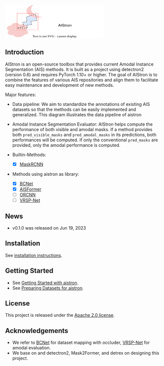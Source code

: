 <img src="./assets/aistron_logo.svg" width = "320" height = "110" alt="logo" />

## Introduction

AIStron is an open-source toolbox that provides current Amodal Instance Segmentation (AIS) methods. It is built as a project using detectron2 (version 0.6) and requires PyTorch 1.10+ or higher. The goal of AIStron is to combine the features of various AIS repositories and align them to facilitate easy maintenance and development of new methods.

Major features:
- Data pipeline: We aim to standardize the annotations of existing AIS datasets 
so that the methods can be easily implemented and generalized. This diagram illustrates the data pipeline of aistron

- Amodal Instance Segmentation Evaluator: AIStron helps compute the performance of both visible and amodal masks. 
If a method provides both `pred_visible_masks` and `pred_amodal_masks` in its predictions,
both performances will be computed. If only the conventional `pred_masks` are provided, 
only the amodal performance is computed.

- Builtin-Methods:
    - [x] [MaskRCNN](./aistron/modeling/meta_arch/amodal_rcnn.py)

- Methods using aistron as library:
    - [x] [BCNet](./projects/BCNet/)
    - [x] [AISFormer](./projects/AISFormer/)
    - [ ] [ORCNN](./projects/ORCNN/)
    - [ ] [VRSP-Net](./projects/VRSP-Net/)

## News
- v0.1.0 was released on Jun 19, 2023

## Installation
See [installation instructions](docs/INSTALL.md).

## Getting Started
- See [Getting Started with aistron](docs/GETTING_STARTED.md).
- See [Preparing Datasets for aistron](datasets/README.md).

## License
This project is released under the [Apache 2.0 license](./LICENSE).

## Acknowledgements
- We refer to [BCNet](https://github.com/lkeab/BCNet) for dataset mapping with occluder, [VRSP-Net](https://github.com/YutingXiao/Amodal-Segmentation-Based-on-Visible-Region-Segmentation-and-Shape-Prior) for amodal evaluation.
- We base on and detectron2, Mask2Former, and detrex on designing this project.
